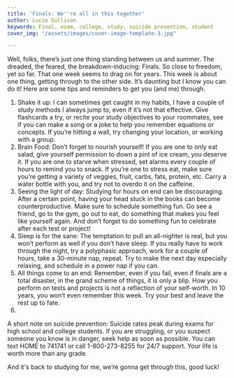 ```yaml
---
title: 'Finals: We''re all in this together'
author: Lucie Sullivan
keywords: Final, exam, college, study, suicide prevention, student
cover_img: "/assets/images/cover-image-template-3.jpg"

---
```

Well, folks, there’s just one thing standing between us and summer. The dreaded, the feared, the breakdown-inducing: Finals. So close to freedom, yet so far. That one week seems to drag on for years. This week is about one thing, getting through to the other side. It’s daunting but I know you can do it! Here are some tips and reminders to get you (and me) through.

1. Shake it up: I can sometimes get caught in my habits, I have a couple of study methods I always jump to, even if it’s not that effective. Give flashcards a try, or recite your study objectives to your roommates, see if you can make a song or a joke to help you remember equations or concepts. If you’re hitting a wall, try changing your location, or working with a group.
2. Brain Food: Don’t forget to nourish yourself! If you are one to only eat salad, give yourself permission to down a pint of ice cream, you deserve it. If you are one to starve when stressed, set alarms every couple of hours to remind you to snack. If you’re one to stress eat, make sure you’re getting a variety of veggies, fruit, carbs, fats, protein, etc. Carry a water bottle with you, and try not to overdo it on the caffeine.
3. Seeing the light of day: Studying for hours on end can be discouraging. After a certain point, having your head stuck in the books can become counterproductive. Make sure to schedule something fun. Go see a friend, go to the gym, go out to eat, do something that makes you feel like yourself again. And don’t forget to do something fun to celebrate after each test or project!
4. Sleep is for the sane: The temptation to pull an all-nighter is real, but you won’t perform as well if you don’t have sleep. If you really have to work through the night, try a polyphasic approach, work for a couple of hours, take a 30-minute nap, repeat. Try to make the next day especially relaxing, and schedule in a power nap if you can.
5. All things come to an end: Remember, even if you fail, even if finals are a total disaster, in the grand scheme of things, it is only a blip. How you perform on tests and projects is not a reflection of your self-worth. In 10 years, you won’t even remember this week. Try your best and leave the rest up to fate.
6. 

A short note on suicide prevention: Suicide rates peak during exams for high school and college students. If you are struggling, or you suspect someone you know is in danger, seek help as soon as possible. You can text HOME to 741741 or call 1-800-273-8255 for 24/7 support. Your life is worth more than any grade.

And it's back to studying for me, we’re gonna get through this, good luck!